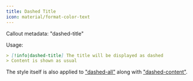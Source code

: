 ```yaml
---
title: Dashed Title
icon: material/format-color-text
---
```


Callout metadata: "dashed-title"

Usage:

```md
> [!info|dashed-title] The title will be displayed as dashed
> Content is shown as usual
```

The style itself is also applied to ["dashed-all"](../combined-styling/page-20.md)
along with ["dashed-content"](../content-styling/page-10.md).

